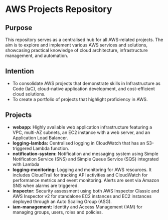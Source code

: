 # AWS Projects Repository

## Purpose

This repository serves as a centralised hub for all AWS-related projects. The aim is to explore and implement various AWS services and solutions, showcasing practical knowledge of cloud architecture, infrastructure management, and automation.

## Intention

- To consolidate AWS projects that demonstrate skills in Infrastructure as Code (IaC), cloud-native application development, and cost-efficient cloud solutions.
- To create a portfolio of projects that highlight proficiency in AWS.

## Projects

- **webapp:** Highly available web application infrastructure featuring a VPC, multi-AZ subnets, an EC2 instance with a web server, and an Application Load Balancer.
- **logging-lambda:** Centralised logging in CloudWatch that has an S3-triggered Lambda function.
- **notification-system:** Notification and messaging system using Simple Notification Service (SNS) and Simple Queue Service (SQS) integrated with Lambda
- **logging-monitoring:** Logging and monitoring for AWS resources. It includes CloudTrail for tracking API activities and CloudWatch for performance metrics and event monitoring. Alerts are sent via Amazon SNS when alarms are triggered.
- **inspector:** Security assessment using both AWS Inspector Classic and AWS Inspector v2 for standalone EC2 instances and EC2 instances deployed through an Auto Scaling Group (ASG).
- **iam-management:** Identity and Access Management (IAM) for managing groups, users, roles and policies. 
